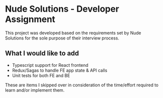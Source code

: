 # Nude Solutions - Developer Assignment

This project was developed based on the requirements set by Nude Solutions for
the sole purpose of their interview process.

## What I would like to add
* Typescript support for React frontend
* Redux/Sagas to handle FE app state & API calls
* Unit tests for both FE and BE

These are items I skipped over in consideration of the time/effort required to
learn and/or implement them.


